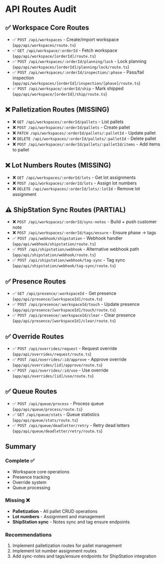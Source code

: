# API Routes Audit

## ✅ Workspace Core Routes

- ✅ `POST /api/workspaces` - Create/import workspace (`app/api/workspaces/route.ts`)
- ✅ `GET /api/workspace/:orderId` - Fetch workspace (`app/api/workspace/[orderId]/route.ts`)
- ✅ `POST /api/workspaces/:orderId/planning/lock` - Lock planning (`app/api/workspaces/[orderId]/planning/lock/route.ts`)
- ✅ `POST /api/workspaces/:orderId/inspection/:phase` - Pass/fail inspection (`app/api/workspaces/[orderId]/inspection/[phase]/route.ts`)
- ✅ `POST /api/workspace/:orderId/ship` - Mark shipped (`app/api/workspace/[orderId]/ship/route.ts`)

## ❌ Palletization Routes (MISSING)

- ❌ `GET /api/workspaces/:orderId/pallets` - List pallets
- ❌ `POST /api/workspaces/:orderId/pallets` - Create pallet
- ❌ `PATCH /api/workspaces/:orderId/pallets/:palletId` - Update pallet
- ❌ `DELETE /api/workspaces/:orderId/pallets/:palletId` - Delete pallet
- ❌ `POST /api/workspaces/:orderId/pallets/:palletId/items` - Add items to pallet

## ❌ Lot Numbers Routes (MISSING)

- ❌ `GET /api/workspaces/:orderId/lots` - Get lot assignments
- ❌ `POST /api/workspaces/:orderId/lots` - Assign lot numbers
- ❌ `DELETE /api/workspaces/:orderId/lots/:lotId` - Remove lot assignment

## ⚠️ ShipStation Sync Routes (PARTIAL)

- ❌ `POST /api/workspaces/:orderId/sync-notes` - Build + push customer note
- ❌ `POST /api/workspaces/:orderId/tags/ensure` - Ensure phase → tags
- ✅ `POST /api/webhook/shipstation` - Webhook handler (`app/api/webhook/shipstation/route.ts`)
- ✅ `POST /api/shipstation/webhook` - Alternative webhook path (`app/api/shipstation/webhook/route.ts`)
- ✅ `POST /api/shipstation/webhook/tag-sync` - Tag sync (`app/api/shipstation/webhook/tag-sync/route.ts`)

## ✅ Presence Routes

- ✅ `GET /api/presence/:workspaceId` - Get presence (`app/api/presence/[workspaceId]/route.ts`)
- ✅ `POST /api/presence/:workspaceId/touch` - Update presence (`app/api/presence/[workspaceId]/touch/route.ts`)
- ✅ `POST /api/presence/:workspaceId/clear` - Clear presence (`app/api/presence/[workspaceId]/clear/route.ts`)

## ✅ Override Routes

- ✅ `POST /api/overrides/request` - Request override (`app/api/overrides/request/route.ts`)
- ✅ `POST /api/overrides/:id/approve` - Approve override (`app/api/overrides/[id]/approve/route.ts`)
- ✅ `POST /api/overrides/:id/use` - Use override (`app/api/overrides/[id]/use/route.ts`)

## ✅ Queue Routes

- ✅ `POST /api/queue/process` - Process queue (`app/api/queue/process/route.ts`)
- ✅ `GET /api/queue/stats` - Queue statistics (`app/api/queue/stats/route.ts`)
- ✅ `POST /api/queue/deadletter/retry` - Retry dead letters (`app/api/queue/deadletter/retry/route.ts`)

## Summary

### Complete ✅
- Workspace core operations
- Presence tracking
- Override system
- Queue processing

### Missing ❌
- **Palletization** - All pallet CRUD operations
- **Lot numbers** - Assignment and management
- **ShipStation sync** - Notes sync and tag ensure endpoints

### Recommendations
1. Implement palletization routes for pallet management
2. Implement lot number assignment routes
3. Add sync-notes and tags/ensure endpoints for ShipStation integration